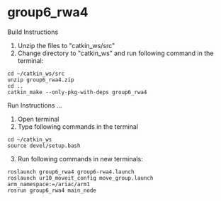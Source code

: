 # group6_rwa4
Build Instructions
1. Unzip the files to "catkin_ws/src"
2. Change directory to "catkin_ws" and run following command in the terminal:
 ```
cd ~/catkin_ws/src
unzip group6_rwa4.zip
cd ..
catkin_make --only-pkg-with-deps group6_rwa4
 ```
 Run Instructions
...
1. Open terminal
2. Type following commands in the terminal
 ```
cd ~/catkin_ws
source devel/setup.bash
 ```

3. Run following commands in new terminals:
 ```
roslaunch group6_rwa4 group6-rwa4.launch
roslaunch ur10_moveit_config move_group.launch arm_namespace:=/ariac/arm1
rosrun group6_rwa4 main_node
```
